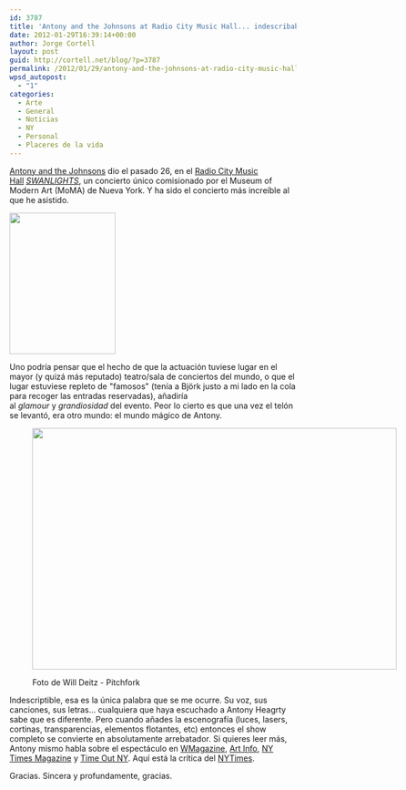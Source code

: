```yaml
---
id: 3787
title: 'Antony and the Johnsons at Radio City Music Hall... indescribable'
date: 2012-01-29T16:39:14+00:00
author: Jorge Cortell
layout: post
guid: http://cortell.net/blog/?p=3787
permalink: /2012/01/29/antony-and-the-johnsons-at-radio-city-music-hall-indescribable/
wpsd_autopost:
  - "1"
categories:
  - Arte
  - General
  - Noticias
  - NY
  - Personal
  - Placeres de la vida
---
```

<a title="http://antonyandthejohnsons.com/" href="http://antonyandthejohnsons.com/" target="_blank">Antony and the Johnsons</a> dio el pasado 26, en el <a title="http://www.radiocity.com/events/2012/antony-and-the-johnsons-at-radio-city-music-hall.html" href="http://www.radiocity.com/events/2012/antony-and-the-johnsons-at-radio-city-music-hall.html" target="_blank">Radio City Music Hall</a> _<a title="http://antonyandthejohnsons.com/news/news.html" href="http://antonyandthejohnsons.com/news/news.html" target="_blank">SWANLIGHTS</a>_, un concierto único comisionado por el Museum of Modern Art (MoMA) de Nueva York. Y ha sido el concierto más increíble al que he asistido.

<img class="aligncenter" title="Radio City lobby" src="https://lh4.googleusercontent.com/-A4IPY-C8qEM/TyH8Or60t9I/AAAAAAAAAQE/5UplbeQsiYY/w186-h248-k/20120126_201627.jpg" alt="" width="186" height="248" />

Uno podría pensar que el hecho de que la actuación tuviese lugar en el mayor (y quizá más reputado) teatro/sala de conciertos del mundo, o que el lugar estuviese repleto de "famosos" (tenía a Björk justo a mi lado en la cola para recoger las entradas reservadas), añadiría al _glamour_ y _grandiosidad_ del evento. Peor lo cierto es que una vez el telón se levantó, era otro mundo: el mundo mágico de Antony.<figure style="width: 640px" class="wp-caption aligncenter">

<img class=" " title="Antony and the Johnsons" src="https://fbcdn-sphotos-a.akamaihd.net/hphotos-ak-snc7/393835_10150637906066000_28015075999_12210293_314853938_n.jpg" alt="" width="640" height="424" /><figcaption class="wp-caption-text">Foto de Will Deitz - Pitchfork</figcaption></figure> 

Indescriptible, esa es la única palabra que se me ocurre. Su voz, sus canciones, sus letras... cualquiera que haya escuchado a Antony Heagrty sabe que es diferente. Pero cuando añades la escenografía (luces, lasers, cortinas, transparencias, elementos flotantes, etc) entonces el show completo se convierte en absolutamente arrebatador. Si quieres leer más, Antony mismo habla sobre el espectáculo en [WMagazine](http://www.wmagazine.com/w/blogs/thedailyw/2012/01/25/ohne-titel-dresses-antony-hegarty-radio-city.html), [Art Info](http://artinfo.com/news/story/757168/antony-hegarty-storms-art-world-with-moma-performance-and-hammer-show), [NY Times Magazine](http://tmagazine.blogs.nytimes.com/2012/01/25/antony-sees-the-light/) y [Time Out NY](http://newyork.timeout.com/arts-culture/theater/2532471/antony). Aquí está la crítica del <a title="http://www.nytimes.com/2012/01/28/arts/music/antony-and-the-johnsons-at-radio-city-music-hall.html" href="http://www.nytimes.com/2012/01/28/arts/music/antony-and-the-johnsons-at-radio-city-music-hall.html" target="_blank">NYTimes</a>.

Gracias. Sincera y profundamente, gracias.